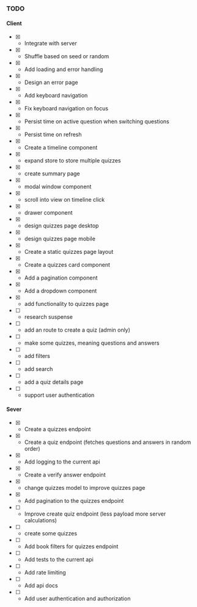 ### TODO

#### Client

- [x] - Integrate with server
- [x] - Shuffle based on seed or random
- [x] - Add loading and error handling
- [x] - Design an error page
- [x] - Add keyboard navigation
- [x] - Fix keyboard navigation on focus
- [x] - Persist time on active question when switching questions
- [x] - Persist time on refresh
- [x] - Create a timeline component
- [x] - expand store to store multiple quizzes
- [x] - create summary page
- [x] - modal window component
- [x] - scroll into view on timeline click
- [x] - drawer component
- [x] - design quizzes page desktop
- [x] - design quizzes page mobile
- [x] - Create a static quizzes page layout
- [x] - Create a quizzes card component
- [x] - Add a pagination component
- [x] - Add a dropdown component
- [x] - add functionality to quizzes page
- [ ] - research suspense
- [ ] - add an route to create a quiz (admin only)
- [ ] - make some quizzes, meaning questions and answers
- [ ] - add filters
- [ ] - add search
- [ ] - add a quiz details page
  <!-- !NEXT STAGE -->
- [ ] - support user authentication

#### Sever

- [x] - Create a quizzes endpoint
- [x] - Create a quiz endpoint (fetches questions and answers in random order)
- [x] - Add logging to the current api
- [x] - Create a verify answer endpoint
- [x] - change quizzes model to improve quizzes page
- [x] - Add pagination to the quizzes endpoint
- [ ] - Improve create quiz endpoint (less payload more server calculations)
- [ ] - create some quizzes
- [ ] - Add book filters for quizzes endpoint
- [ ] - Add tests to the current api
- [ ] - Add rate limiting
- [ ] - Add api docs
  <!-- !NEXT STAGE -->
- [ ] - Add user authentication and authorization
